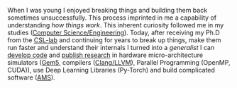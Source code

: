 When I was young I enjoyed breaking things and building them back sometimes unsuccessfully.
This process imprinted in me a capability of understanding *how things work*. 
This inherent curiosity followed me in my studies ([Computer Science/Engineering](https://www.e-ce.uth.gr/?lang=en)). 
Today, after receiving my Ph.D from the [CSL-lab](https://csl.e-ce.uth.gr/) and continuing for years to break up things, make them run faster and understand their internals I turned into a *generalist*
I can [develop code](/ai-folio/repositories) and [publish research](/al-folio/publications) in hardware micro-architecture simulators ([Gem5](https://www.gem5.org/), compilers ([Clang/LLVM](https://llvm.org/)), Parallel Programming (OpenMP, CUDA)),
use Deep Learning Libraries (Py-Torch) and build complicated software ([AMS](https://github.com/LLNL/AMS)).

